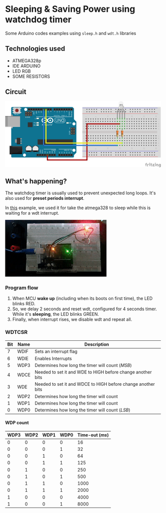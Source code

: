 # Sleeping & Saving Power using watchdog timer

Some Arduino codes examples using `sleep.h` and `wdt.h` libraries

## Technologies used

- ATMEGA328p
- IDE ARDUINO
- LED RGB
- SOME RESISTORS

## Circuit

![alt text](https://github.com/GabrielMMelo/duino/blob/master/Sleep/wdt_sleep/doc/img/circuit.png "Circuit!")

## What's happening?

The watchdog timer is usually used to prevent unexpected long loops. It's also used for <strong> preset periods interrupt</strong>.

In [this](https://github.com/GabrielMMelo/duino/blob/master/Sleep/wdt_sleep/examples/wdt_sleep_blink.ino) example, we used it for take the atmega328 to sleep while this is waiting for a wdt interrupt.

![alt text](https://github.com/GabrielMMelo/duino/blob/master/Sleep/wdt_sleep/doc/img/blink.gif "Blinking green while it's sleeping")

### Program flow

1. When MCU <strong>wake up</strong> (including when its boots on first time), the LED blinks RED.
2. So, we delay 2 seconds and reset wdt, configured for 4 seconds timer. While it's <strong>sleeping</strong>, the LED blinks GREEN.
3. Finally, when interrupt rises, we disable wdt and repeat all.

### WDTCSR 

| Bit | Name | Description |
| --- | --- |--- |
| 7 | WDIF  | Sets an interrupt flag |
| 6 | WDIE | Enables Interrupts |
| 5 | WDP3 | Determines how long the timer will count (*MSB*) |
| 4 | WDCE | Needed to set it and WDE to HIGH before change another bits |
| 3 | WDE | Needed to set it and WDCE to HIGH before change another bits |
| 2 | WDP2 | Determines how long the timer will count |
| 1 | WDP1 | Determines how long the timer will count |
| 0 | WDP0 | Determines how long the timer will count (*LSB*) |


#### WDP count
| WDP3 | WDP2 | WDP1 | WDP0 | Time-out (_ms_) |
| --- | --- | --- | --- | --- |
| 0 | 0 | 0 | 0 | 16 |
| 0 | 0 | 0 | 1 | 32 |
| 0 | 0 | 1 | 0 | 64 |
| 0 | 0 | 1 | 1 | 125 |
| 0 | 1 | 0 | 0 | 250 |
| 0 | 1 | 0 | 1 | 500 |
| 0 | 1 | 1 | 0 | 1000 |
| 0 | 1 | 1 | 1 | 2000 |
| 1 | 0 | 0 | 0 | 4000 |
| 1 | 0 | 0 | 1 | 8000 |

